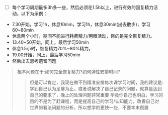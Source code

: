 - [ ] 每个学习周期最多3h多一些，然后必须花1.5h以上，进行有效的回复精力活动。以下为示例：
- 7.30开始，学习1h，休息10min，学习1h，休息30min(出去散步)，学习60~80min
- 休息两个小时，期间不能进行耗费精力/用眼活动，目的是完全恢复精力。
- 13.40~50开始，同上，最后学习50min
- 休息1.5小时，恢复精力70%~80%精力。
- 19.00开始，同上，最后学习50min
- 然后出去思考遗留问题

> 根本问题在于:如何完全恢复精力?如何弹性安排时间?
>> 但是可以肯定，我现在做不到精准安排每次课学习时间，我的建议是:学到自己认为足够为止，或者说解决了自己记录的问题，就算是达到自己的要求了，晚上的处理问题非常重要
>> 毕竟你自己也明白，学习的目的不是为了赶课程，而是提高自己的学习/认知能力，改善自己对世界的看法问题的分析，所以想学的更快一些，不要本末倒置
> 